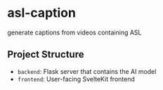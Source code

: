 # asl-caption
generate captions from videos containing ASL

## Project Structure
- `backend`: Flask server that contains the AI model
- `frontend`: User-facing SvelteKit frontend